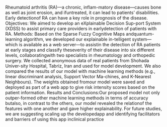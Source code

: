 Rheumatoid   arthritis   (RA)—a   chronic,   inflam-matory  disease—causes  bone  as  well  as  joint  erosion,  and  ifuntreated,  it  can  lead  to  patients’  disabilities.  Early  detectionof RA can have a key role in prognosis of the disease.
Objectives:  We  aimed  to  develop  an  eXplainable  Decision  Sup-port  System  (XDSS)  to  assist  primary  care  providers  in  earlydetection of patients with RA.
Methods:   Based   on   the   Sparse   Fuzzy   Cognitive   Maps   andquantum-learning  algorithm,  we  developed  our  explainable  in-telligent  system—which  is  available  as  a  web  server—to  assistin  the  detection  of  RA  patients  at  early  stages  and  classify  theseverity  of  their  disease  into  six  different  levels,  collaboratingwith two specialists in rheumatology and orthopedic surgery. We collected anonymous data of real patients from Shohada Univer-sity Hospital, Tabriz, Iran and used for model development. 
We also  compared  the  results  of  our  model  with  machine  learning methods  (e.g.,  linear  discriminant  analysis,  Support  Vector  Ma-chines,  and  K-Nearest  Neighbours).  The  weights  obtained  fromour model were saved and deployed as part of a web app to give risk intensity scores based on the patient information. 
Results  and  Conclusions:Our  proposed  model  not  only  outper-formed other machine learning methods in terms of accuracy butalso,  in  contrast  to  the  others,  our  model  revealed  the  relationof the features with one another and gave higher explainability. 
For  future  studies,  we  are  suggesting  scaling  up  the  developedapp and identifying facilitators and barriers of using this app inclinical practice

